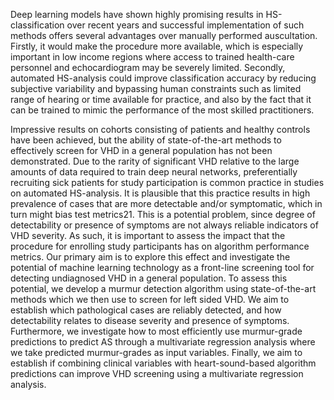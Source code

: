 Deep learning models have shown highly promising results in HS-classification over recent years and successful implementation of such methods offers several advantages over manually performed auscultation. Firstly, it would make the procedure more available, which is especially important in low income regions where access to trained health-care personnel and echocardiogram may be severely limited. Secondly, automated HS-analysis could improve classification accuracy by  reducing subjective variability and bypassing human constraints such as limited range of hearing or time available for practice, and also by the fact that it can be trained to mimic the performance of the most skilled practitioners.

Impressive results on cohorts consisting of patients and healthy controls have been achieved, but the ability of state-of-the-art methods to effectively screen for VHD in a general population has not been demonstrated. Due to the rarity of significant VHD relative to the large amounts of data required to train deep neural networks, preferentially recruiting sick patients for study participation is common practice in studies on automated HS-analysis. It is plausible that this practice results in high prevalence of cases that are more detectable and/or symptomatic, which in turn might bias test metrics21. This is a potential problem, since degree of detectability or presence of symptoms are not always reliable indicators of VHD severity. As such, it is important to assess the impact that the procedure for enrolling study participants has on algorithm performance metrics. Our primary aim is to explore this effect and investigate the potential of machine learning technology as a front-line screening tool for detecting undiagnosed  VHD in a general population. To assess this potential, we develop a murmur detection algorithm using state-of-the-art methods which we then use to screen for left sided VHD. We aim to establish which pathological cases are reliably detected, and how detectability relates to disease severity and presence of symptoms. Furthermore, we investigate how to most efficiently use murmur-grade predictions to predict AS through a multivariate regression analysis where we take predicted murmur-grades as input variables. Finally, we aim to establish if combining clinical variables with heart-sound-based algorithm predictions can improve VHD screening using a multivariate regression analysis.